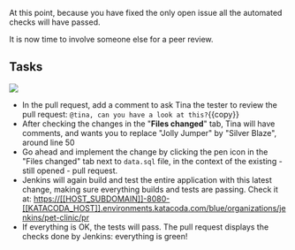 At this point, because you have fixed the only open issue all the automated checks will have passed.

It is now time to involve someone else for a peer review.

## Tasks

![](/online-devops-dojo/assets/online-devops-dojo/continuous-integration/tina.png)

* In the pull request, add a comment to ask Tina the tester to review the pull request: `@tina, can you have a look at this?`{{copy}}
* After checking the changes in the "**Files changed**" tab, Tina will have comments, and wants you to replace "Jolly Jumper" by "Silver Blaze", around line 50
* Go ahead and implement the change by clicking the pen icon in the "Files changed" tab next to `data.sql` file, in the context of the existing - still opened - pull request.
* Jenkins will again build and test the entire application with this latest change, making sure everything builds and tests are passing. Check it at: <a href="https://[[HOST_SUBDOMAIN]]-8080-[[KATACODA_HOST]].environments.katacoda.com/blue/organizations/jenkins/pet-clinic/pr" target="jenkins">https://[[HOST_SUBDOMAIN]]-8080-[[KATACODA_HOST]].environments.katacoda.com/blue/organizations/jenkins/pet-clinic/pr</a>
* If everything is OK, the tests will pass. The pull request displays the checks done by Jenkins: everything is green!
